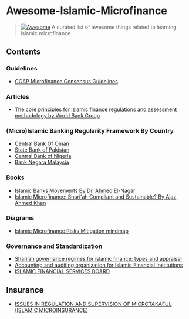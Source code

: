 # Awesome-Islamic-Microfinance

> [![Awesome](https://awesome.re/badge.svg)](https://awesome.re)
> A curated list of awesome things related to learning islamic microfinance

## Contents

### Guidelines
- [CGAP Microfinance Consensus Guidelines](https://www.cgap.org/sites/default/files/CGAP-Consensus-Guidelines-Guiding-Principles-on-Regulation-and-Supervision-of-Microfinance-Jun-2003.pdf)

### Articles
- [The core principles for islamic finance regulations and assessment methodology by World Bank Group](https://documents1.worldbank.org/curated/en/672751528515184661/pdf/REVISED-Board-CPIFR-May-30-2018-06042018.pdf)

### (Micro)Islamic Banking Regularity Framework By Country
- [Central Bank Of Oman](https://cbo.gov.om/Pages/IslamicBankingRegulatoryFramework.aspx)
- [State Bank of Pakistan](https://www.sbp.org.pk/departments/ibd/regulation_supervision.pdf)
- [Central Bank of Nigeria](https://www.cbn.gov.ng/out/2016/fprd/nimfb.pdf)
- [Bank Negara Malaysia](https://www.bnm.gov.my/documents/20124/8102422b-e6dd-d149-8db0-e3637e89ed5c)

### Books

- [Islamic Banks Movements By Dr. Ahmed El-Nagar](https://drive.google.com/file/d/1mKgVXgDFIqakrHKsppZL67B7M6N2qM5Z/view?usp=sharing)
- [Islamic Microfinance: Shari'ah Compliant and Sustainable? By  Ajaz Ahmed Khan](https://books.google.de/books/about/Islamic_Microfinance.html?id=EZv7MAAACAAJ)
### Diagrams
- [Islamic Microfinance Risks Mitigation mindmap](./risk-mitigation-mindmap.md)

### Governance and Standardization
- [Shari’ah governance regimes for islamic finance: types and appraisal](https://www.iei1946.it/RePEc/ccg/AHMED%20393_412.pdf)
- [Accounting and auditing organization for Islamic Financial Institutions](https://aaoifi.com/?lang=en)
- [ISLAMIC FINANCIAL SERVICES BOARD](https://www.ifsb.org/ar/)

## Insurance
- [ISSUES IN REGULATION AND SUPERVISION OF MICROTAKĀFUL (ISLAMIC MICROINSURANCE)](https://www.iaisweb.org/uploads/2022/01/151118-Issues-Paper-on-Regulation-and-Supervision-of-Microtakaful-Islamic-Microinsurance.pdf)
